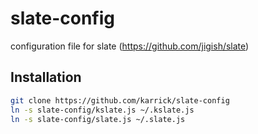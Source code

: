 slate-config
============

configuration file for slate (https://github.com/jigish/slate)

Installation
------------

```bash
git clone https://github.com/karrick/slate-config
ln -s slate-config/kslate.js ~/.kslate.js
ln -s slate-config/slate.js ~/.slate.js
```
